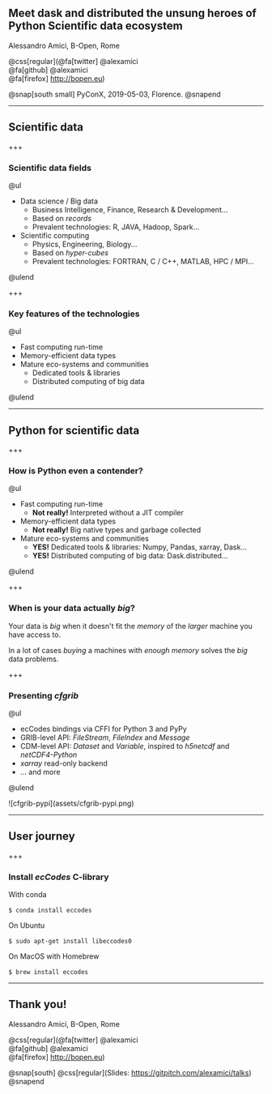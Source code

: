 
## Meet dask and distributed the unsung heroes of Python Scientific data ecosystem

Alessandro Amici, B-Open, Rome

@css[regular](@fa[twitter] @alexamici<br>@fa[github] @alexamici<br>@fa[firefox] http://bopen.eu)

@snap[south small]
PyConX,
2019-05-03, Florence.
@snapend

---

## Scientific data

+++

### Scientific data fields

@ul

- Data science / Big data
  - Business Intelligence, Finance, Research & Development...
  - Based on *records*
  - Prevalent technologies: R, JAVA, Hadoop, Spark...
- Scientific computing
  - Physics, Engineering, Biology...
  - Based on *hyper-cubes*
  - Prevalent technologies: FORTRAN, C / C++, MATLAB, HPC / MPI...

@ulend

+++

### Key features of the technologies

@ul

- Fast computing run-time
- Memory-efficient data types
- Mature eco-systems and communities
  - Dedicated tools & libraries
  - Distributed computing of big data

@ulend

---

## Python for scientific data

+++

### How is Python even a contender?

@ul

- Fast computing run-time
  - **Not really!** Interpreted without a JIT compiler
- Memory-efficient data types
  - **Not really!** Big native types and garbage collected
- Mature eco-systems and communities
  - **YES!** Dedicated tools & libraries: Numpy, Pandas, xarray, Dask...
  - **YES!** Distributed computing of big data: Dask.distributed...

@ulend

+++

### When is your data actually *big*?

Your data is *big* when it doesn't fit the *memory*
of the *larger* machine you have access to.

In a lot of cases *buying* a machines with *enough memory*
solves the *big* data problems.

+++

### Presenting *cfgrib*

<div class="left">

@ul

- ecCodes bindings via CFFI for Python 3 and PyPy
- GRIB-level API: *FileStream*, *FileIndex* and *Message*
- ‎‎CDM-level API: *Dataset* and *Variable*, inspired to *h5netcdf* and *netCDF4-Python*
- *xarray* read-only backend
- ... and more

@ulend

</div>

<div class="right">
![cfgrib-pypi](assets/cfgrib-pypi.png)
</div>

---

## User journey

+++

### Install *ecCodes* C-library

With conda
```shell
$ conda install eccodes
```
On Ubuntu
```shell
$ sudo apt-get install libeccodes0
```
On MacOS with Homebrew
```shell
$ brew install eccodes
```

---

## Thank you!

Alessandro Amici, B-Open, Rome

@css[regular](@fa[twitter] @alexamici<br>@fa[github] @alexamici<br>@fa[firefox] http://bopen.eu)

@snap[south]
@css[regular](Slides: https://gitpitch.com/alexamici/talks)
@snapend